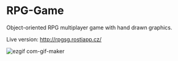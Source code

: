 # RPG-Game

Object-oriented RPG multiplayer game with hand drawn graphics.

Live version: http://rpgsg.rostiapp.cz/

![ezgif com-gif-maker](https://user-images.githubusercontent.com/51966459/123537858-fe9cf280-d731-11eb-9d5a-0944a16fcbaa.gif)



